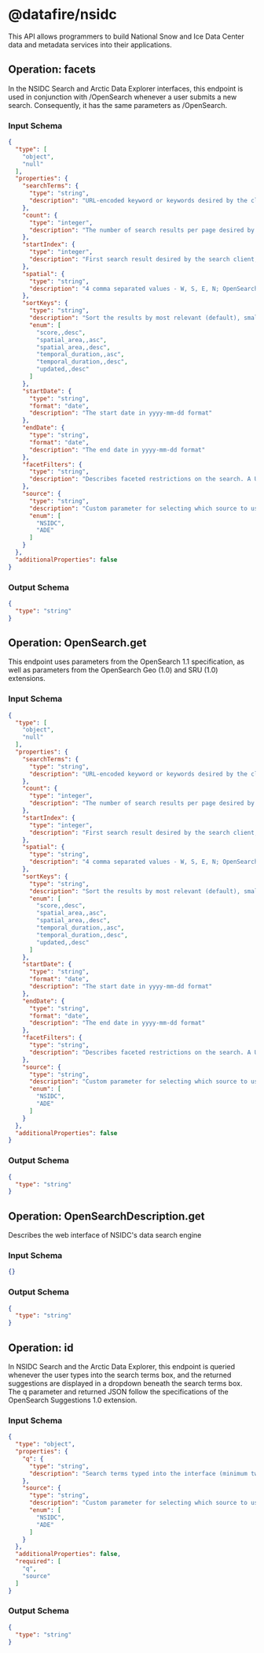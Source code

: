 # @datafire/nsidc
This API allows programmers to build National Snow and Ice Data Center data and metadata services into their applications.

## Operation: facets
In the NSIDC Search and Arctic Data Explorer interfaces, this endpoint is used in conjunction with /OpenSearch whenever a user submits a new search. Consequently, it has the same parameters as /OpenSearch.

### Input Schema
```json
{
  "type": [
    "object",
    "null"
  ],
  "properties": {
    "searchTerms": {
      "type": "string",
      "description": "URL-encoded keyword or keywords desired by the client; OpenSearch 1.1"
    },
    "count": {
      "type": "integer",
      "description": "The number of search results per page desired by the client; OpenSearch 1.1"
    },
    "startIndex": {
      "type": "integer",
      "description": "First search result desired by the search client; OpenSearch 1.1"
    },
    "spatial": {
      "type": "string",
      "description": "4 comma separated values - W, S, E, N; OpenSearch-Geo 1.0, \"box\" parameter"
    },
    "sortKeys": {
      "type": "string",
      "description": "Sort the results by most relevant (default), smallest or largest spatial area, shortest or longest temporal duration, or most recently updated; partial implementation of OpenSearch SRU 1.0",
      "enum": [
        "score,,desc",
        "spatial_area,,asc",
        "spatial_area,,desc",
        "temporal_duration,,asc",
        "temporal_duration,,desc",
        "updated,,desc"
      ]
    },
    "startDate": {
      "type": "string",
      "format": "date",
      "description": "The start date in yyyy-mm-dd format"
    },
    "endDate": {
      "type": "string",
      "format": "date",
      "description": "The end date in yyyy-mm-dd format"
    },
    "facetFilters": {
      "type": "string",
      "description": "Describes faceted restrictions on the search. A URL-encoded JSON object where the keys are the names of the facet, and the values are arrays of the selected facet values"
    },
    "source": {
      "type": "string",
      "description": "Custom parameter for selecting which source to use; the Arctic Data Explorer (ADE) uses data aggregated from many sources, including, but not limited to, NSIDC",
      "enum": [
        "NSIDC",
        "ADE"
      ]
    }
  },
  "additionalProperties": false
}
```
### Output Schema
```json
{
  "type": "string"
}
```
## Operation: OpenSearch.get
This endpoint uses parameters from the OpenSearch 1.1 specification, as well as parameters from the OpenSearch Geo (1.0) and SRU (1.0) extensions.

### Input Schema
```json
{
  "type": [
    "object",
    "null"
  ],
  "properties": {
    "searchTerms": {
      "type": "string",
      "description": "URL-encoded keyword or keywords desired by the client; OpenSearch 1.1"
    },
    "count": {
      "type": "integer",
      "description": "The number of search results per page desired by the client; OpenSearch 1.1"
    },
    "startIndex": {
      "type": "integer",
      "description": "First search result desired by the search client; OpenSearch 1.1"
    },
    "spatial": {
      "type": "string",
      "description": "4 comma separated values - W, S, E, N; OpenSearch-Geo 1.0, \"box\" parameter"
    },
    "sortKeys": {
      "type": "string",
      "description": "Sort the results by most relevant (default), smallest or largest spatial area, shortest or longest temporal duration, or most recently updated; partial implementation of OpenSearch SRU 1.0",
      "enum": [
        "score,,desc",
        "spatial_area,,asc",
        "spatial_area,,desc",
        "temporal_duration,,asc",
        "temporal_duration,,desc",
        "updated,,desc"
      ]
    },
    "startDate": {
      "type": "string",
      "format": "date",
      "description": "The start date in yyyy-mm-dd format"
    },
    "endDate": {
      "type": "string",
      "format": "date",
      "description": "The end date in yyyy-mm-dd format"
    },
    "facetFilters": {
      "type": "string",
      "description": "Describes faceted restrictions on the search. A URL-encoded JSON object where the keys are the names of the facet, and the values are arrays of the selected facet values"
    },
    "source": {
      "type": "string",
      "description": "Custom parameter for selecting which source to use; the Arctic Data Explorer (ADE) uses data aggregated from many sources, including, but not limited to, NSIDC",
      "enum": [
        "NSIDC",
        "ADE"
      ]
    }
  },
  "additionalProperties": false
}
```
### Output Schema
```json
{
  "type": "string"
}
```
## Operation: OpenSearchDescription.get
Describes the web interface of NSIDC's data search engine

### Input Schema
```json
{}
```
### Output Schema
```json
{
  "type": "string"
}
```
## Operation: id
In NSIDC Search and the Arctic Data Explorer, this endpoint is queried whenever the user types into the search terms box, and the returned suggestions are displayed in a dropdown beneath the search terms box. The q parameter and returned JSON follow the specifications of the OpenSearch Suggestions 1.0 extension.

### Input Schema
```json
{
  "type": "object",
  "properties": {
    "q": {
      "type": "string",
      "description": "Search terms typed into the interface (minimum two characters)"
    },
    "source": {
      "type": "string",
      "description": "Custom parameter for selecting which source to use; the Arctic Data Explorer (ADE) uses data aggregated from many sources, including, but not limited to, NSIDC",
      "enum": [
        "NSIDC",
        "ADE"
      ]
    }
  },
  "additionalProperties": false,
  "required": [
    "q",
    "source"
  ]
}
```
### Output Schema
```json
{
  "type": "string"
}
```
